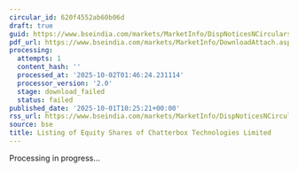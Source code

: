 ```yaml
---
circular_id: 620f4552ab60b06d
draft: true
guid: https://www.bseindia.com/markets/MarketInfo/DispNoticesNCirculars.aspx?Noticeid={113A65E0-3B9C-488C-94FA-CB1306EC4997}&noticeno=20251001-25&dt=10/01/2025&icount=25&totcount=83&flag=0
pdf_url: https://www.bseindia.com/markets/MarketInfo/DownloadAttach.aspx?id=20251001-25&attachedId=
processing:
  attempts: 1
  content_hash: ''
  processed_at: '2025-10-02T01:46:24.231114'
  processor_version: '2.0'
  stage: download_failed
  status: failed
published_date: '2025-10-01T10:25:21+00:00'
rss_url: https://www.bseindia.com/markets/MarketInfo/DispNoticesNCirculars.aspx?Noticeid={113A65E0-3B9C-488C-94FA-CB1306EC4997}&noticeno=20251001-25&dt=10/01/2025&icount=25&totcount=83&flag=0
source: bse
title: Listing of Equity Shares of Chatterbox Technologies Limited
---
```


Processing in progress...